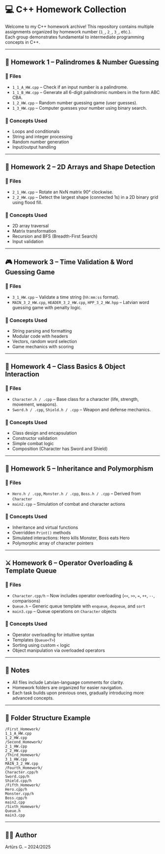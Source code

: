 # 💻 C++ Homework Collection

Welcome to my C++ homework archive! This repository contains multiple assignments organized by homework number (`1_`, `2_`, `3_`, etc.).  
Each group demonstrates fundamental to intermediate programming concepts in C++.

---

## 🧩 Homework 1 – Palindromes & Number Guessing

### 📄 Files
- `1_1_A_HW.cpp` – Check if an input number is a palindrome.
- `1_1_B_HW.cpp` – Generate all 6-digit palindromic numbers in the form ABC CBA.
- `1_2_HW.cpp` – Random number guessing game (user guesses).
- `1_3_HW.cpp` – Computer guesses your number using binary search.

### 🔧 Concepts Used
- Loops and conditionals
- String and integer processing
- Random number generation
- Input/output handling

---

## 🧠 Homework 2 – 2D Arrays and Shape Detection

### 📄 Files
- `2_1_HW.cpp` – Rotate an NxN matrix 90° clockwise.
- `2_2_HW.cpp` – Detect the largest shape (connected 1s) in a 2D binary grid using flood fill.

### 🔧 Concepts Used
- 2D array traversal
- Matrix transformation
- Recursion and BFS (Breadth-First Search)
- Input validation

---

## 🎮 Homework 3 – Time Validation & Word Guessing Game

### 📄 Files
- `3_1_HW.cpp` – Validate a time string (`hh:mm:ss` format).
- `MAIN_3_2_HW.cpp`, `HEADER_3_2_HW.cpp`, `HPP_3_2_HW.hpp` – Latvian word guessing game with penalty logic.

### 🔧 Concepts Used
- String parsing and formatting
- Modular code with headers
- Vectors, random word selection
- Game mechanics with scoring

---

## 🧾 Homework 4 – Class Basics & Object Interaction

### 📄 Files
- `Character.h / .cpp` – Base class for a character (life, strength, movement, weapons).
- `Sword.h / .cpp`, `Shield.h / .cpp` – Weapon and defense mechanics.

### 🔧 Concepts Used
- Class design and encapsulation
- Constructor validation
- Simple combat logic
- Composition (Character has Sword and Shield)

---

## 🧱 Homework 5 – Inheritance and Polymorphism

### 📄 Files
- `Hero.h / .cpp`, `Monster.h / .cpp`, `Boss.h / .cpp` – Derived from `Character`
- `main2.cpp` – Simulation of combat and character actions

### 🔧 Concepts Used
- Inheritance and virtual functions
- Overridden `Print()` methods
- Simulated interactions: Hero kills Monster, Boss eats Hero
- Polymorphic array of character pointers

---

## ⚔️ Homework 6 – Operator Overloading & Template Queue

### 📄 Files
- `Character.cpp/h` – Now includes operator overloading (`<<`, `>>`, `=`, `++`, `--`, comparisons)
- `Queue.h` – Generic queue template with `enqueue`, `dequeue`, and `sort`
- `main3.cpp` – Queue operations on `Character` objects

### 🔧 Concepts Used
- Operator overloading for intuitive syntax
- Templates (`Queue<T>`)
- Sorting using custom `<` logic
- Object manipulation via overloaded operators

---

## 📝 Notes

- All files include Latvian-language comments for clarity.
- Homework folders are organized for easier navigation.
- Each task builds upon previous ones, gradually introducing more advanced concepts.

---

## 📁 Folder Structure Example
```
/First_Homework/
1_1_A_HW.cpp
1_2_HW.cpp
/Second_Homework/
2_1_HW.cpp
2_2_HW.cpp
/Third_Homework/
3_1_HW.cpp
MAIN_3_2_HW.cpp
/Fourth_Homework/
Character.cpp/h
Sword.cpp/h
Shield.cpp/h
/Fifth_Homework/
Hero.cpp/h
Monster.cpp/h
Boss.cpp/h
main2.cpp
/Sixth_Homework/
Queue.h
main3.cpp
```

---

## 👨‍💻 Author
Artūrs G. – 2024/2025
